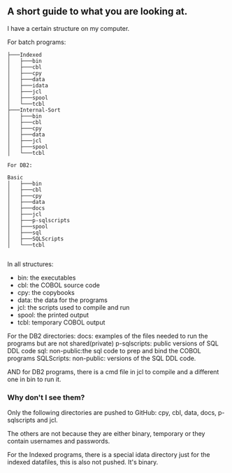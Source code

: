 ## A short guide to what you are looking at.

I have a certain structure on my computer.

For batch programs:
```
├───Indexed
│   ├───bin
│   ├───cbl
│   ├───cpy
│   ├───data
│   ├───idata
│   ├───jcl
│   ├───spool
│   └───tcbl
├───Internal-Sort
│   ├───bin
│   ├───cbl
│   ├───cpy
│   ├───data
│   ├───jcl
│   ├───spool
│   └───tcbl

For DB2:

Basic
│   ├───bin
│   ├───cbl
│   ├───cpy
│   ├───data
│   ├───docs
│   ├───jcl
│   ├───p-sqlscripts
│   ├───spool
│   ├───sql
│   ├───SQLScripts
│   └───tcbl


```
In all structures:

- bin: the executables
- cbl: the COBOL source code
- cpy: the copybooks
- data: the data for the programs
- jcl: the scripts used to compile and run
- spool: the printed output
- tcbl: temporary COBOL output

For the DB2 directories:
docs: examples of the files needed to run the programs but are not shared(private)
p-sqlscripts: public versions of SQL DDL code
sql: non-public:the sql code to prep and bind the COBOL programs
SQLScripts: non-public: versions of the SQL DDL code.

AND for DB2 programs, there is a cmd file in jcl to compile and a different one in bin to run it.

### Why don't I see them?
Only the following directories are pushed to GitHub:
cpy, cbl, data, docs, p-sqlscripts and jcl.

The others are not because they are either binary, temporary or they contain usernames and passwords.

For the Indexed programs, there is a special idata directory just for the indexed datafiles, this is also not pushed. It's binary.
